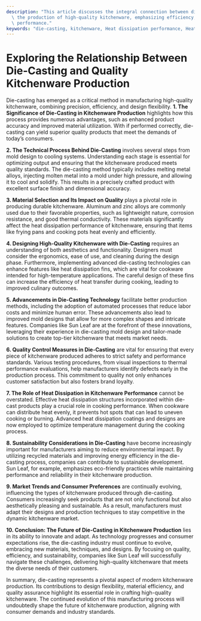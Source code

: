 ```yaml
---
description: "This article discusses the integral connection between die-casting techniques and\
  \ the production of high-quality kitchenware, emphasizing efficiency, design, and\
  \ performance."
keywords: "die-casting, kitchenware, Heat dissipation performance, Heat sink"
---
```

# Exploring the Relationship Between Die-Casting and Quality Kitchenware Production

Die-casting has emerged as a critical method in manufacturing high-quality kitchenware, combining precision, efficiency, and design flexibility. **1. The Significance of Die-Casting in Kitchenware Production** highlights how this process provides numerous advantages, such as enhanced product accuracy and improved material utilization. With if performed correctly, die-casting can yield superior quality products that meet the demands of today’s consumers.

**2. The Technical Process Behind Die-Casting** involves several steps from mold design to cooling systems. Understanding each stage is essential for optimizing output and ensuring that the kitchenware produced meets quality standards. The die-casting method typically includes melting metal alloys, injecting molten metal into a mold under high pressure, and allowing it to cool and solidify. This results in a precisely crafted product with excellent surface finish and dimensional accuracy.

**3. Material Selection and Its Impact on Quality** plays a pivotal role in producing durable kitchenware. Aluminum and zinc alloys are commonly used due to their favorable properties, such as lightweight nature, corrosion resistance, and good thermal conductivity. These materials significantly affect the heat dissipation performance of kitchenware, ensuring that items like frying pans and cooking pots heat evenly and efficiently.

**4. Designing High-Quality Kitchenware with Die-Casting** requires an understanding of both aesthetics and functionality. Designers must consider the ergonomics, ease of use, and cleaning during the design phase. Furthermore, implementing advanced die-casting technologies can enhance features like heat dissipation fins, which are vital for cookware intended for high-temperature applications. The careful design of these fins can increase the efficiency of heat transfer during cooking, leading to improved culinary outcomes.

**5. Advancements in Die-Casting Technology** facilitate better production methods, including the adoption of automated processes that reduce labor costs and minimize human error. These advancements also lead to improved mold designs that allow for more complex shapes and intricate features. Companies like Sun Leaf are at the forefront of these innovations, leveraging their experience in die-casting mold design and tailor-made solutions to create top-tier kitchenware that meets market needs.

**6. Quality Control Measures in Die-Casting** are vital for ensuring that every piece of kitchenware produced adheres to strict safety and performance standards. Various testing procedures, from visual inspections to thermal performance evaluations, help manufacturers identify defects early in the production process. This commitment to quality not only enhances customer satisfaction but also fosters brand loyalty.

**7. The Role of Heat Dissipation in Kitchenware Performance** cannot be overstated. Effective heat dissipation structures incorporated within die-cast products play a crucial role in cooking performance. When cookware can distribute heat evenly, it prevents hot spots that can lead to uneven cooking or burning. Advanced heat dissipation coatings and designs are now employed to optimize temperature management during the cooking process.

**8. Sustainability Considerations in Die-Casting** have become increasingly important for manufacturers aiming to reduce environmental impact. By utilizing recycled materials and improving energy efficiency in the die-casting process, companies can contribute to sustainable development. Sun Leaf, for example, emphasizes eco-friendly practices while maintaining performance and reliability in their kitchenware production.

**9. Market Trends and Consumer Preferences** are continually evolving, influencing the types of kitchenware produced through die-casting. Consumers increasingly seek products that are not only functional but also aesthetically pleasing and sustainable. As a result, manufacturers must adapt their designs and production techniques to stay competitive in the dynamic kitchenware market.

**10. Conclusion: The Future of Die-Casting in Kitchenware Production** lies in its ability to innovate and adapt. As technology progresses and consumer expectations rise, the die-casting industry must continue to evolve, embracing new materials, techniques, and designs. By focusing on quality, efficiency, and sustainability, companies like Sun Leaf will successfully navigate these challenges, delivering high-quality kitchenware that meets the diverse needs of their customers.

In summary, die-casting represents a pivotal aspect of modern kitchenware production. Its contributions to design flexibility, material efficiency, and quality assurance highlight its essential role in crafting high-quality kitchenware. The continued evolution of this manufacturing process will undoubtedly shape the future of kitchenware production, aligning with consumer demands and industry standards.
